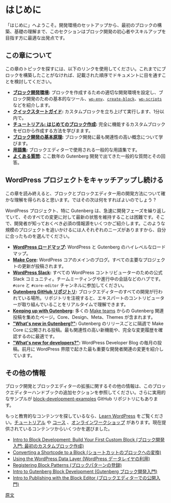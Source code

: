 <!-- 
# Getting Started
 -->
# はじめに

<!-- 
Welcome to the Getting Started documentation. From setting up your development environment and building your first block to understanding the fundamentals, this section is the perfect starting point if you are new to block development or want to improve your skills.
 -->
「はじめに」へようこそ。開発環境のセットアップから、最初のブロックの構築、基礎の理解まで、このセクションはブロック開発の初心者やスキルアップを目指す方に最適な出発点です。

<!-- 
## Navigating this chapter
 -->
## この章について

<!-- 
Use the following links to locate a topic within this chapter. If you have never built a block before, consider reading through the documentation in the order listed.
 -->
この章のトピックを探すには、以下のリンクを使用してください。これまでにブロックを構築したことがなければ、記載された順序でドキュメントに目を通すことを検討してください。

<!-- 
- **[Block Development Environment](https://developer.wordpress.org/block-editor/getting-started/devenv/):** Set up the right development environment to create blocks and get introduced to basic tools for block development such as [`wp-env`](https://developer.wordpress.org/block-editor/getting-started/devenv/get-started-with-wp-env/), [`create-block`](https://developer.wordpress.org/block-editor/getting-started/devenv/get-started-with-create-block/), and [`wp-scripts`](https://developer.wordpress.org/block-editor/getting-started/devenv/get-started-with-create-block/)
- **[Quick Start Guide](https://developer.wordpress.org/block-editor/getting-started/quick-start-guide/):** Get a custom block up and running in less than one minute.
- **[Tutorial: Build your first block](https://developer.wordpress.org/block-editor/getting-started/tutorial/):** Learn how to build a fully functional custom block from the ground up.
- **[Fundamentals of Block Development](https://developer.wordpress.org/block-editor/getting-started/fundamentals/):** Learn the most relevant concepts in block development.
- **[Glossary](https://developer.wordpress.org/block-editor/getting-started/glossary/):** A glossary of common terms you will encounter when working with the Block Editor.
- **[Frequently Asked Questions](https://developer.wordpress.org/block-editor/getting-started/faq/):** Common questions (and answers) that have come up from the last few years of Gutenberg's development. 
 -->
- **[ブロック開発環境](https://ja.wordpress.org/team/handbook/block-editor/getting-started/devenv/):** ブロックを作成するための適切な開発環境を設定し、ブロック開発のための基本的なツール、[`wp-env`](https://ja.wordpress.org/team/handbook/block-editor/getting-started/devenv/get-started-with-wp-env/)、[`create-block`](https://ja.wordpress.org/team/handbook/block-editor/getting-started/devenv/get-started-with-create-block//)、[`wp-scripts`](https://ja.wordpress.org/team/handbook/block-editor/getting-started/devenv/get-started-with-wp-scripts/) などを紹介します。
- **[クイックスタートガイド](https://ja.wordpress.org/team/handbook/block-editor/getting-started/quick-start-guide/):** カスタムブロックを立ち上げて実行します、1分以内で。
- **[チュートリアル: はじめてのブロック作成](https://ja.wordpress.org/team/handbook/block-editor/getting-started/tutorial/):** 完全に機能するカスタムブロックをゼロから作成する方法を学びまます。
- **[ブロック開発の基本原理](https://ja.wordpress.org/team/handbook/block-editor/getting-started/fundamentals/):** ブロック開発に最も関連性の高い概念について学びます。
- **[用語集](https://ja.wordpress.org/team/handbook/block-editor/getting-started/glossary/):** ブロックエディターで使用される一般的な用語集です。
- **[よくある質問](https://ja.wordpress.org/team/handbook/block-editor/getting-started/faq/):** ここ数年の Gutenberg 開発で出てきた一般的な質問とその回答。

<!-- 
## Keeping up with the WordPress project
 -->
## WordPress プロジェクトをキャッチアップし続ける

<!-- 
Once you have finished reviewing this chapter, you will have a solid understanding of blocks and how to develop for the Block Editor, but what's next? 
 -->
この章を読み終えると、ブロックとブロックエディター用の開発方法について確かな理解を得られると思います。ではその次は何をすればよいのでしょう ?

<!-- 
The WordPress project, and Gutenberg in particular, iterates quickly. Staying up-to-date on all the changes can be challenging. So, here are a few essential developer resources you should be aware of. Each person will have their own unique needs in keeping up with a project of this scale, so choose what's right for you.
 -->
WordPress プロジェクト、特に Gutenberg は、急速に開発フェーズを繰り返していて、そのすべての変更に対して最新の状態を維持することは困難です。そこで、開発者が知っておくべき必須の情報源をいくつかご紹介します。このような規模のプロジェクトを追いかけるには人それぞれのニーズがありますから、自分に合ったものを選んでください。

<!-- 
- **[WordPress Roadmap](https://wordpress.org/about/roadmap/):** The high-level roadmap for WordPress and Gutenberg.
- **[Make Core](https://make.wordpress.org/core/):** The primary blog for WordPress Core where all major project updates are posted.
- **[WordPress Slack](https://make.wordpress.org/chat/):** The official Slack community for all WordPress contributors is the hub for team meetings, ongoing conversations, and more. Make sure to join the `#core` and `#core-editor` channels.
- **[Gutenberg GitHub repository](https://github.com/WordPress/gutenberg/):** This is where all Block Editor development happens. Keeping a close eye on the repository will give you a real-time understanding of what’s being worked on by fellow contributors.
- **[Keeping up with Gutenberg](https://make.wordpress.org/core/handbook/references/keeping-up-with-gutenberg-index/):** A compilation of Gutenberg-related posts from the many [Make teams](https://make.wordpress.org/), including Core, Design, Meta, and Themes.
- **["What's new in Gutenberg?"](https://make.wordpress.org/core/tag/gutenberg-new/):** Biweekly posts published on Make Core with each Gutenberg release. They are a great way to review the most relevant new features and the full changelog.
- **["What's new for developers?"](https://developer.wordpress.org/news/):** Monthly posts on the WordPress Developer Blog that showcase the most important developer-related changes that happened in WordPress the previous month.
 -->
- **[WordPress ロードマップ](https://wordpress.org/about/roadmap/):** WordPress と Gutenberg のハイレベルなロードマップ。
- **[Make Core](https://make.wordpress.org/core/):** WordPress コアのメインのブログ。すべての主要なプロジェクトの更新が投稿されます。
- **[WordPress Slack](https://make.wordpress.org/chat/):** すべての WordPress コントリビューターのための公式 Slack コミュニティ。チームミーティングや進行中の会話などのハブです。`#core` と `#core-editor` チャンネルに参加してください。
- **[Gutenberg GitHub リポジトリ](https://github.com/WordPress/gutenberg/):** ブロックエディターのすべての開発が行われている場所。リポジトリを注視すると、エキスパートのコントリビューターが取り組んでいることをリアルタイムで理解できます。
- **[Keeping up with Gutenberg](https://make.wordpress.org/core/handbook/references/keeping-up-with-gutenberg-index/):** 多くの [Make teams](https://make.wordpress.org/) からの Gutenberg 関連投稿を集めたページ。Core、Design、Meta、Themes が含まれます。
- **["What's new in Gutenberg?"](https://make.wordpress.org/core/tag/gutenberg-new/):** Gutenberg のリリースごとに隔週で Make Core に公開される投稿。最も関連性の高い新機能や、完全な変更履歴を確認するのに最適です。
- **["What's new for developers?"](https://developer.wordpress.org/news/):** WordPress Developer Blog の毎月の投稿。前月に WordPress 界隈で起きた最も重要な開発者関連の変更を紹介しています。

<!-- 
## Additional resources
 -->
## その他の情報

<!-- 
For more resources on block development and extending the Block Editor, review the additional sections here in the Block Editor Handbook. Further practical examples are also available in the [block-development-examples](https://github.com/wptrainingteam/block-development-examples) GitHub repository.
 -->
ブロック開発とブロックエディターの拡張に関するその他の情報は、このブロックエディターハンドブックの追加セクションを参照してください。さらに実用的なサンプルが [block-development-examples](https://github.com/wptrainingteam/block-development-examples) GitHub リポジトリにもあります。

<!-- 
If you are looking for more educational content, check out [Learn WordPress](https://learn.wordpress.org/), where you can find [tutorials](https://learn.wordpress.org/tutorials/), [courses](https://learn.wordpress.org/courses/), and [online workshops](https://learn.wordpress.org/online-workshops/). Here is a selection of current offerings:
 -->
もっと教育的なコンテンツを探しているなら、[Learn WordPress](https://learn.wordpress.org/) をご覧ください。[チュートリアル](https://learn.wordpress.org/tutorials/) や [コース](https://learn.wordpress.org/courses/) 、[オンラインワークショップ](https://learn.wordpress.org/online-workshops/) があります。現在提供されているコンテンツからいくつかを選びました。

<!-- 
-   [Intro to Block Development: Build Your First Custom Block](https://learn.wordpress.org/course/introduction-to-block-development-build-your-first-custom-block/)
-   [Converting a Shortcode to a Block](https://learn.wordpress.org/course/converting-a-shortcode-to-a-block/)
-   [Using the WordPress Data Layer](https://learn.wordpress.org/course/using-the-wordpress-data-layer/)
-   [Registering Block Patterns](https://learn.wordpress.org/workshop/registering-block-patterns/)
-   [Intro to Gutenberg Block Development](https://learn.wordpress.org/workshop/intro-to-gutenberg-block-development/)
-   [Intro to Publishing with the Block Editor](https://learn.wordpress.org/workshop/intro-to-publishing-with-the-block-editor/)
 -->
-   [Intro to Block Development: Build Your First Custom Block (ブロック開発入門: 最初のカスタムブロック作成)](https://learn.wordpress.org/course/introduction-to-block-development-build-your-first-custom-block/)
-   [Converting a Shortcode to a Block (ショートカットのブロックへの変換)](https://learn.wordpress.org/course/converting-a-shortcode-to-a-block/)
-   [Using the WordPress Data Layer (WordPress データレイヤの利用)](https://learn.wordpress.org/course/using-the-wordpress-data-layer/)
-   [Registering Block Patterns (ブロックパターンの登録)](https://learn.wordpress.org/workshop/registering-block-patterns/)
-   [Intro to Gutenberg Block Development (Gutenberg ブロック開発入門)](https://learn.wordpress.org/workshop/intro-to-gutenberg-block-development/)
-   [Intro to Publishing with the Block Editor (ブロックエディターでの公開入門)](https://learn.wordpress.org/workshop/intro-to-publishing-with-the-block-editor/)

[原文](https://github.com/WordPress/gutenberg/blob/trunk/docs/getting-started/README.md)
